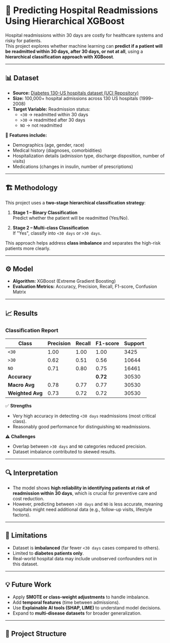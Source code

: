 # 🏥 Predicting Hospital Readmissions Using Hierarchical XGBoost

Hospital readmissions within 30 days are costly for healthcare systems and risky for patients.  
This project explores whether machine learning can **predict if a patient will be readmitted within 30 days, after 30 days, or not at all**, using a **hierarchical classification approach with XGBoost**.  

---

## 📊 Dataset
- **Source:** [Diabetes 130-US hospitals dataset (UCI Repository)](https://archive.ics.uci.edu/ml/datasets/diabetes+130-us+hospitals+for+readmission)  
- **Size:** 100,000+ hospital admissions across 130 US hospitals (1999–2008)  
- **Target Variable:** Readmission status:  
  - `<30` → readmitted within 30 days  
  - `>30` → readmitted after 30 days  
  - `NO` → not readmitted  

🔑 **Features include:**  
- Demographics (age, gender, race)  
- Medical history (diagnoses, comorbidities)  
- Hospitalization details (admission type, discharge disposition, number of visits)  
- Medications (changes in insulin, number of prescriptions)  

---

## 🏗 Methodology

This project uses a **two-stage hierarchical classification strategy**:

1. **Stage 1 – Binary Classification**  
   Predict whether the patient will be readmitted (Yes/No).  

2. **Stage 2 – Multi-class Classification**  
   If "Yes", classify into `<30 days` or `>30 days`.  

This approach helps address **class imbalance** and separates the high-risk patients more clearly.  

---

## ⚙️ Model
- **Algorithm:** XGBoost (Extreme Gradient Boosting)  
- **Evaluation Metrics:** Accuracy, Precision, Recall, F1-score, Confusion Matrix  

---

## 📈 Results

### Classification Report
| Class | Precision | Recall | F1-score | Support |
|-------|-----------|--------|----------|---------|
| `<30` | 1.00 | 1.00 | 1.00 | 3425 |
| `>30` | 0.62 | 0.51 | 0.56 | 10644 |
| `NO`  | 0.71 | 0.80 | 0.75 | 16461 |
| **Accuracy** |       |       | **0.72** | 30530 |
| **Macro Avg** | 0.78 | 0.77 | 0.77 | 30530 |
| **Weighted Avg** | 0.73 | 0.72 | 0.72 | 30530 |

✅ **Strengths**  
- Very high accuracy in detecting `<30 days` readmissions (most critical class).  
- Reasonably good performance for distinguishing `NO` readmissions.  

⚠️ **Challenges**  
- Overlap between `>30 days` and `NO` categories reduced precision.  
- Dataset imbalance contributed to skewed results.  

---

## 🔍 Interpretation
- The model shows **high reliability in identifying patients at risk of readmission within 30 days**, which is crucial for preventive care and cost reduction.  
- However, predicting between `>30 days` and `NO` is less accurate, meaning hospitals might need additional data (e.g., follow-up visits, lifestyle factors).  

---

## 🚧 Limitations
- Dataset is **imbalanced** (far fewer `<30 days` cases compared to others).  
- Limited to **diabetes patients only**.  
- Real-world hospital data may include unobserved confounders not in this dataset.  

---

## 💡 Future Work
- Apply **SMOTE or class-weight adjustments** to handle imbalance.  
- Add **temporal features** (time between admissions).  
- Use **Explainable AI tools (SHAP, LIME)** to understand model decisions.  
- Expand to **multi-disease datasets** for broader generalization.  

---

## 📂 Project Structure
